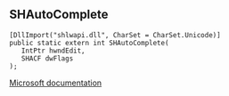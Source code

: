 ## SHAutoComplete

```
[DllImport("shlwapi.dll", CharSet = CharSet.Unicode)]
public static extern int SHAutoComplete(
   IntPtr hwndEdit,
   SHACF dwFlags
);
```

[Microsoft documentation](https://docs.microsoft.com/en-us/windows/win32/api/shlwapi/nf-shlwapi-shautocomplete)
